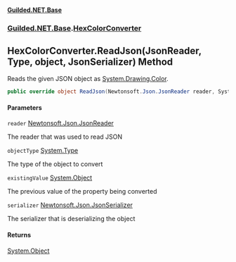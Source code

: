 
#### [Guilded.NET.Base](Guilded_NET_Base 'Guilded.NET.Base')
### [Guilded.NET.Base](Guilded_NET_Base#Guilded_NET_Base 'Guilded.NET.Base').[HexColorConverter](HexColorConverter 'Guilded.NET.Base.HexColorConverter')
## HexColorConverter.ReadJson(JsonReader, Type, object, JsonSerializer) Method

Reads the given JSON object as [System.Drawing.Color](https://docs.microsoft.com/en-us/dotnet/api/System.Drawing.Color 'System.Drawing.Color').
```csharp
public override object ReadJson(Newtonsoft.Json.JsonReader reader, System.Type objectType, object existingValue, Newtonsoft.Json.JsonSerializer serializer);
```

#### Parameters

<a name='Guilded_NET_Base_HexColorConverter_ReadJson(Newtonsoft_Json_JsonReader_System_Type_object_Newtonsoft_Json_JsonSerializer)_reader'></a>
`reader` [Newtonsoft.Json.JsonReader](https://docs.microsoft.com/en-us/dotnet/api/Newtonsoft.Json.JsonReader 'Newtonsoft.Json.JsonReader')

The reader that was used to read JSON

<a name='Guilded_NET_Base_HexColorConverter_ReadJson(Newtonsoft_Json_JsonReader_System_Type_object_Newtonsoft_Json_JsonSerializer)_objectType'></a>
`objectType` [System.Type](https://docs.microsoft.com/en-us/dotnet/api/System.Type 'System.Type')

The type of the object to convert

<a name='Guilded_NET_Base_HexColorConverter_ReadJson(Newtonsoft_Json_JsonReader_System_Type_object_Newtonsoft_Json_JsonSerializer)_existingValue'></a>
`existingValue` [System.Object](https://docs.microsoft.com/en-us/dotnet/api/System.Object 'System.Object')

The previous value of the property being converted

<a name='Guilded_NET_Base_HexColorConverter_ReadJson(Newtonsoft_Json_JsonReader_System_Type_object_Newtonsoft_Json_JsonSerializer)_serializer'></a>
`serializer` [Newtonsoft.Json.JsonSerializer](https://docs.microsoft.com/en-us/dotnet/api/Newtonsoft.Json.JsonSerializer 'Newtonsoft.Json.JsonSerializer')

The serializer that is deserializing the object


#### Returns
[System.Object](https://docs.microsoft.com/en-us/dotnet/api/System.Object 'System.Object')